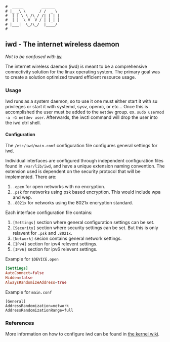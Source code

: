 ```text
#  _____        ______
# |_ _\ \      / /  _ \
#  | | \ \ /\ / /| | | |
#  | |  \ V  V / | |_| |
# |___|  \_/\_/  |____/
#
```

## iwd - The internet wireless daemon

_*Not to be confused with [iw](iw).*_

The internet wireless daemon (iwd) is meant to be a comprehensive connectivity solution for the linux
operating system. The primary goal was to create a solution optimized toward efficient resource usage. 

### Usage

Iwd runs as a system daemon, so to use it one must either start it with su privileges or start it with systemd,
sysv, openrc, or etc... Once this is accomplished the user must be added to the `netdev` group. ex. `sudo
usermod -a -G netdev user`. Afterwards, the iwctl command will drop the user into the iwd ctrl shell. 

#### Configuration

The `/etc/iwd/main.conf` configuration file configures general settings for iwd. 

Individual interfaces are configured through independent configuration files found in `/var/lib/iwd`, and have
a unique extension naming convention. The extension used is dependent on the security protocol that will be 
implemented. There are:

1. `.open` for open networks with no encryption.
2. `.psk` for networks using psk based encryption. This would include wpa and wep.
3. `.8021x` for networks using the 8021x encryption standard.

Each interface configuration file contains:

1. `[Settings]` section where general configuration settings can be set.
2. `[Security]` section where security settings can be set. But this is only relavent for `.psk` and `.8021x`.
3. `[Network]` secion contains general network settings.
4. `[IPv4]` section for ipv4 relevent settings.
5. `[IPv6]` section for ipv6 relevent settings.

Example for `$DEVICE.open`

```conf
[Settings]
AutoConnect=false
Hidden=false
AlwaysRandomizeAddress=true
```

Example for `main.conf`

```
[General]
AddressRandomization=network
AddressRandomizationRange=full
```


### References
More information on how to configure iwd can be found in [the kernel wiki](https://iwd.wiki.kernel.org/start).

